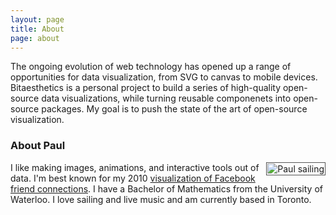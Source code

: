 ```yaml
---
layout: page
title: About
page: about
---
```

The ongoing evolution of web technology has opened up a range of opportunities for data visualization, from SVG to canvas to mobile devices. Bitaesthetics is a personal project to build a series of high-quality open-source data visualizations, while turning reusable componenets into open-source packages. My goal is to push the state of the art of open-source visualization.

### About Paul

<img src="/images/sailing_small.jpg" alt="Paul sailing" style="float: right; padding: 1px; margin-left: 10px; border: 1px solid #555;" />

I like making images, animations, and interactive tools out of data. I'm best known for my 2010 [visualization of Facebook friend connections](http://www.economist.com/blogs/dailychart/2010/12/data_visualisation_1). I have a Bachelor of Mathematics from the University of Waterloo. I love sailing and live music and am currently based in Toronto.

